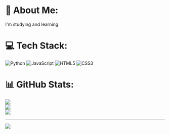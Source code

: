 # 💫 About Me:
I'm studying and learning


# 💻 Tech Stack:
![Python](https://img.shields.io/badge/python-3670A0?style=for-the-badge&logo=python&logoColor=ffdd54) ![JavaScript](https://img.shields.io/badge/javascript-%23323330.svg?style=for-the-badge&logo=javascript&logoColor=%23F7DF1E) ![HTML5](https://img.shields.io/badge/html5-%23E34F26.svg?style=for-the-badge&logo=html5&logoColor=white) ![CSS3](https://img.shields.io/badge/css3-%231572B6.svg?style=for-the-badge&logo=css3&logoColor=white)
# 📊 GitHub Stats:
![](https://github-readme-stats.vercel.app/api?username=sadmansakibornob&theme=dark&hide_border=false&include_all_commits=true&count_private=false)<br/>
![](https://github-readme-streak-stats.herokuapp.com/?user=sadmansakibornob&theme=dark&hide_border=false)<br/>
![](https://github-readme-stats.vercel.app/api/top-langs/?username=sadmansakibornob&theme=dark&hide_border=false&include_all_commits=true&count_private=false&layout=compact)

---
[![](https://visitcount.itsvg.in/api?id=sadmansakibornob&icon=0&color=0)](https://visitcount.itsvg.in)

<!-- Proudly created with GPRM ( https://gprm.itsvg.in ) -->
